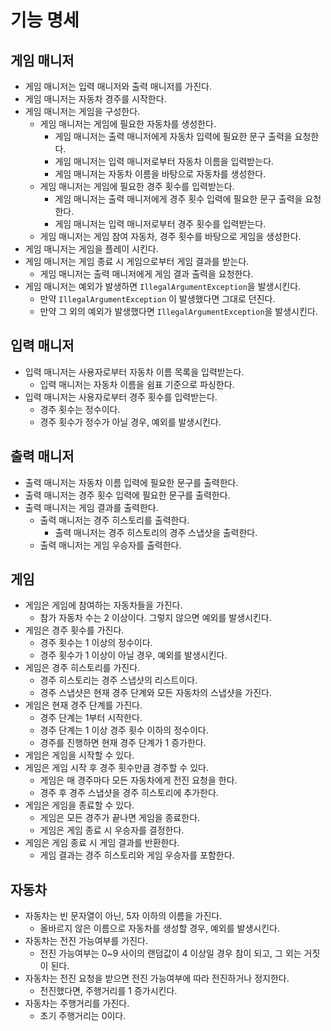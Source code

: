 # 기능 명세

## 게임 매니저

- 게임 매니저는 입력 매니저와 출력 매니저를 가진다.
- 게임 매니저는 자동차 경주를 시작한다.
- 게임 매니저는 게임을 구성한다.
    - 게임 매니저는 게임에 필요한 자동차를 생성한다.
        - 게임 매니저는 출력 매니저에게 자동차 입력에 필요한 문구 출력을 요청한다.
        - 게임 매니저는 입력 매니저로부터 자동차 이름을 입력받는다.
        - 게임 매니저는 자동차 이름을 바탕으로 자동차를 생성한다.
    - 게임 매니저는 게임에 필요한 경주 횟수를 입력받는다.
        - 게임 매니저는 출력 매니저에게 경주 횟수 입력에 필요한 문구 출력을 요청한다.
        - 게임 매니저는 입력 매니저로부터 경주 횟수를 입력받는다.
    - 게임 매니저는 게임 참여 자동차, 경주 횟수를 바탕으로 게임을 생성한다.
- 게임 매니저는 게임을 플레이 시킨다.
- 게임 매니저는 게임 종료 시 게임으로부터 게임 결과를 받는다.
    - 게임 매니저는 출력 매니저에게 게임 결과 출력을 요청한다.
- 게임 매니저는 예외가 발생하면 `IllegalArgumentException`을 발생시킨다.
    - 만약 `IllegalArgumentException` 이 발생했다면 그대로 던진다.
    - 만약 그 외의 예외가 발생했다면 `IllegalArgumentException`을 발생시킨다.

## 입력 매니저

- 입력 매니저는 사용자로부터 자동차 이름 목록을 입력받는다.
    - 입력 매니저는 자동차 이름을 쉼표 기준으로 파싱한다.
- 입력 매니저는 사용자로부터 경주 횟수를 입력받는다.
    - 경주 횟수는 정수이다.
    - 경주 횟수가 정수가 아닐 경우, 예외를 발생시킨다.

## 출력 매니저

- 출력 매니저는 자동차 이름 입력에 필요한 문구를 출력한다.
- 출력 매니저는 경주 횟수 입력에 필요한 문구를 출력한다.
- 출력 매니저는 게임 결과를 출력한다.
    - 출력 매니저는 경주 히스토리를 출력한다.
        - 출력 매니저는 경주 히스토리의 경주 스냅샷을 출력한다.
    - 출력 매니저는 게임 우승자를 출력한다.

## 게임

- 게임은 게임에 참여하는 자동차들을 가진다.
    - 참가 자동차 수는 2 이상이다. 그렇지 않으면 예외를 발생시킨다.
- 게임은 경주 횟수를 가진다.
    - 경주 횟수는 1 이상의 정수이다.
    - 경주 횟수가 1 이상이 아닐 경우, 예외를 발생시킨다.
- 게임은 경주 히스토리를 가진다.
    - 경주 히스토리는 경주 스냅샷의 리스트이다.
    - 경주 스냅샷은 현재 경주 단계와 모든 자동차의 스냅샷을 가진다.
- 게임은 현재 경주 단계를 가진다.
    - 경주 단계는 1부터 시작한다.
    - 경주 단계는 1 이상 경주 횟수 이하의 정수이다.
    - 경주를 진행하면 현재 경주 단계가 1 증가한다.
- 게임은 게임을 시작할 수 있다.
- 게임은 게임 시작 후 경주 횟수만큼 경주할 수 있다.
    - 게임은 매 경주마다 모든 자동차에게 전진 요청을 한다.
    - 경주 후 경주 스냅샷을 경주 히스토리에 추가한다.
- 게임은 게임을 종료할 수 있다.
    - 게임은 모든 경주가 끝나면 게임을 종료한다.
    - 게임은 게임 종료 시 우승자를 결정한다.
- 게임은 게임 종료 시 게임 결과를 반환한다.
    - 게임 결과는 경주 히스토리와 게임 우승자를 포함한다.

## 자동차

- 자동차는 빈 문자열이 아닌, 5자 이하의 이름을 가진다.
    - 올바르지 않은 이름으로 자동차를 생성할 경우, 예외를 발생시킨다.
- 자동차는 전진 가능여부를 가진다.
    - 전진 가능여부는 0~9 사이의 랜덤값이 4 이상일 경우 참이 되고, 그 외는 거짓이 된다.
- 자동차는 전진 요청을 받으면 전진 가능여부에 따라 전진하거나 정지한다.
    - 전진했다면, 주행거리를 1 증가시킨다.
- 자동차는 주행거리를 가진다.
    - 초기 주행거리는 0이다.
